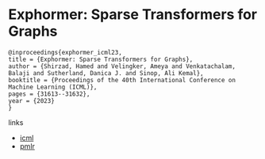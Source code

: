 # Exphormer: Sparse Transformers for Graphs

```
@inproceedings{exphormer_icml23,
title = {Exphormer: Sparse Transformers for Graphs},
author = {Shirzad, Hamed and Velingker, Ameya and Venkatachalam, Balaji and Sutherland, Danica J. and Sinop, Ali Kemal},
booktitle = {Proceedings of the 40th International Conference on Machine Learning (ICML)},
pages = {31613--31632},
year = {2023}
}
```

links
- [icml](https://icml.cc/Conferences/2023/Schedule?showEvent=23782)
- [pmlr](https://proceedings.mlr.press/v202/shirzad23a.html)
